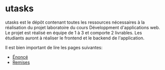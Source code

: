 # utasks
utasks est le dépôt contenant toutes les ressources nécessaires à la réalisation du projet laboratoire du cours Développment d'applications web. Le projet est réalisé en équipe de 1 à 3 et comporte 2 livrables. Les étudiants auront à réaliser le frontend et le backend de l'application.

Il est bien important de lire les pages suivantes:

* [Énoncé](https://github.com/GLO3102/utasks/blob/master/Enonce.md)
* [Remises](https://github.com/GLO3112/ugram/blob/master/Remises.md)